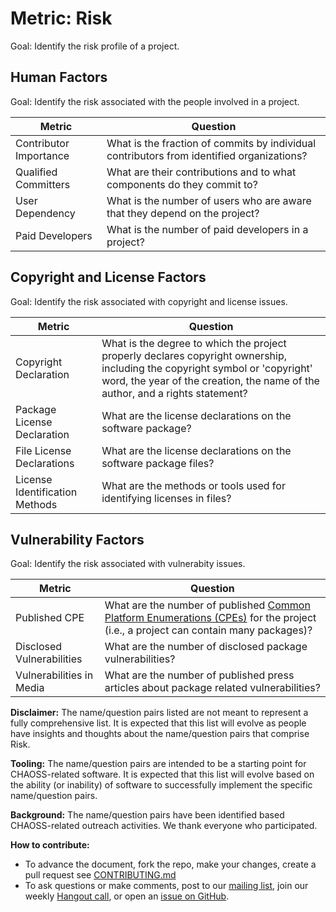 # Metric: Risk

Goal: Identify the risk profile of a project. 

## Human Factors

Goal: Identify the risk associated with the people involved in a project. 

Metric | Question
--- | ---
Contributor Importance | What is the fraction of commits by individual contributors from identified organizations?
Qualified Committers | What are their contributions and to what components do they commit to?
User Dependency | What is the number of users who are aware that they depend on the project? 
Paid Developers | What is the number of paid developers in a project?

## Copyright and License Factors

Goal: Identify the risk associated with copyright and license issues. 

Metric | Question
--- | ---
Copyright Declaration | What is the degree to which the project properly declares copyright ownership, including the copyright symbol or 'copyright' word, the year of the creation, the name of the author, and a rights statement?
Package License Declaration | What are the license declarations on the software package? 
File License Declarations | What are the license declarations on the software package files?
License Identification Methods | What are the methods or tools used for identifying licenses in files?

## Vulnerability Factors

Goal: Identify the risk associated with vulnerabity issues. 

Metric | Question
--- | ---
Published CPE | What are the number of published [Common Platform Enumerations (CPEs)](https://nvd.nist.gov/products/cpe) for the project (i.e., a project can contain many packages)?
Disclosed Vulnerabilities | What are the number of disclosed package vulnerabilities?
Vulnerabilities in Media | What are the number of published press articles about package related vulnerabilities?

**Disclaimer:**
The name/question pairs listed are not meant to represent a fully comprehensive list. It is expected that this list will evolve as people have insights and thoughts about the name/question pairs that comprise Risk.

**Tooling:**
The name/question pairs are intended to be a starting point for CHAOSS-related software. It is expected that this list will evolve based on the ability (or inability) of software to successfully implement the specific name/question pairs.

**Background:**
The name/question pairs have been identified based CHAOSS-related outreach activities. We thank everyone who participated.

**How to contribute:**
- To advance the document, fork the repo, make your changes, create a pull request see [CONTRIBUTING.md][contrib]
- To ask questions or make comments, post to our [mailing list][ml], join our weekly [Hangout call][ho], or open an [issue on GitHub][issue].

[contrib]: .github/CONTRIBUTING.md
[ml]: https://wiki.linuxfoundation.org/chaoss/metrics#mail-list
[ho]: https://wiki.linuxfoundation.org/chaoss/metrics#weekly-hangout
[issue]: https://github.com/chaoss/metrics/issues
